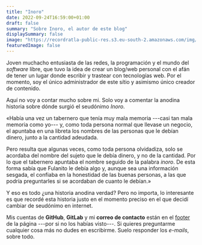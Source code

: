 ```yaml
---
title: "Inoro"
date: 2022-09-24T16:59:00+01:00
draft: false
summary: "Sobre Inoro, el autor de este blog"
displaySummary: false
image: "https://recordratla-public-res.s3.eu-south-2.amazonaws.com/img/common/profile.webp"
featuredImage: false
---
```


Joven muchacho entusiasta de las redes, la programación y el mundo del
*software* libre, que tuvo la idea de crear un blog/web personal con el
afán de tener un lugar donde escribir y trastear con tecnologías web.
Por el momento, soy el único administrador de este sítio y asimismo
único creador de contenido.

<!-- {{< blockMediaText src="https://recordratla-public-res.s3.eu-south-2.amazonaws.com/img/common/profile.webp" alt="Inoro profile picture" >}}
<em>Creo firmemente que el sentido de la vida reside en que no todas las personas llevan sombrero.</em>
{{< /blockMediaText >}} -->

Aquí no voy a contar mucho sobre mi. Solo voy a comentar la anodina
historia sobre dónde surgió el seudónimo *Inoro*.

«Había una vez un tabernero que tenía muy mala memoria ---casi tan mala
memoria como yo--- y, como toda persona normal que llevase un negocio,
el apuntaba en una libreta los nombres de las personas que le debían
dinero, junto a la cantidad adeudada.

Pero resulta que algunas veces, como toda persona olvidadiza, solo se
acordaba del nombre del sujeto que le debía dinero, y no de la cantidad.
Por lo que el tabernero apuntaba el nombre seguido de la palabra
*inoro*. De esta forma sabía que Fulanito le debía algo y, aunque sea
una información sesgada, el confiaba en la honestidad de las buenas
personas, a las que podría preguntarles si se acordaban de cuanto le
debían.»

Y eso es todo ¿una historia anodina verdad? Pero no importa, lo
interesante es que recordé esta historia justo en el momento preciso en
el que decidí cambiar de seudónimo en internet.

Mis cuentas de **GitHub**, **GitLab** y mi **correo de contacto** están
en el [footer](#footer) de la página ---por si no los habías visto---.
Si quieres preguntarme cualquier cosa más no dudes en escribirme. Suelo
responder los *e-mails*, sobre todo.

